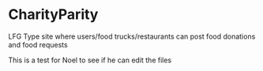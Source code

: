 # CharityParity
LFG Type site where users/food trucks/restaurants can post food donations and food requests

This is a test for Noel to see if  he can edit the files

